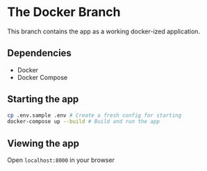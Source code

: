 # The Docker Branch

This branch contains the app as a working docker-ized application.

## Dependencies

- Docker
- Docker Compose

## Starting the app

```sh
cp .env.sample .env # Create a fresh config for starting
docker-compose up --build # Build and run the app
```

## Viewing the app

Open `localhost:8000` in your browser
